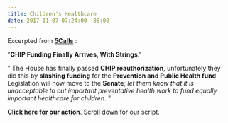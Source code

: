 ```yaml
---
title: Children's Healthcare
date: 2017-11-07 07:24:00 -08:00
---
```


Excerpted from [**5Calls**](https://5calls.org/) :

"**CHIP Funding Finally Arrives, With Strings**."

"  The House has finally passed **CHIP reauthorization**, unfortunately they did this by **slashing funding** for the **Prevention and Public Health fund**. Legislation will now move to the **Senate**; *let them know that it is unacceptable to cut important preventative health work to fund equally important healthcare for children*.  "

[**Click here for our action**](https://5calls.org/issue/bipartisan-renewal-chip-funding?utm_source=5+Calls+Newsletter&utm_campaign=fe8f7b9be3-EMAIL_CAMPAIGN_2017_11_07&utm_medium=email&utm_term=0_624ef52208-fe8f7b9be3-22782827).  Scroll down for our script.